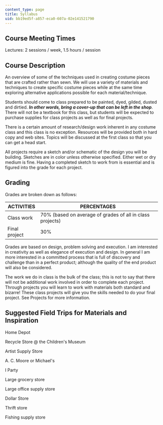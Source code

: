 ```yaml
---
content_type: page
title: Syllabus
uid: bb19ed5f-a857-eca0-607a-02e141521790
---
```


Course Meeting Times
--------------------

Lectures: 2 sessions / week, 1.5 hours / session

Course Description
------------------

An overview of some of the techniques used in creating costume pieces that are crafted rather than sewn. We will use a variety of materials and techniques to create specific costume pieces while at the same time exploring alternative applications possible for each material/technique.

Students should come to class prepared to be painted, dyed, gilded, dusted and dirtied. _**In other words, bring a cover-up that can be left in the shop**_. There will not be a textbook for this class, but students will be expected to purchase supplies for class projects as well as for final projects.

There is a certain amount of research/design work inherent in any costume class and this class is no exception. Resources will be provided both in hard copy and web sites. Topics will be discussed at the first class so that you can get a head start.

All projects require a sketch and/or schematic of the design you will be building. Sketches are in color unless otherwise specified. Either wet or dry medium is fine. Having a completed sketch to work from is essential and is figured into the grade for each project.

Grading
-------

Grades are broken down as follows:

| ACTIVITIES | PERCENTAGES |
| --- | --- |
| Class work | 70% (based on average of grades of all in class projects) |
| Final project | 30% 

Grades are based on design, problem solving and execution. I am interested in creativity as well as elegance of execution and design. In general I am more interested in a committed process that is full of discovery and challenge than in a perfect product; although the quality of the end product will also be considered.

The work we do in class is the bulk of the class; this is not to say that there will not be additional work involved in order to complete each project. Through projects you will learn to work with materials both standard and bizarre! These class projects will give you the skills needed to do your final project. See Projects for more information.

Suggested Field Trips for Materials and Inspiration
---------------------------------------------------

Home Depot

Recycle Store @ the Children's Museum

Artist Supply Store

A. C. Moore or Michael's

I Party

Large grocery store

Large office supply store

Dollar Store

Thrift store

Fishing supply store